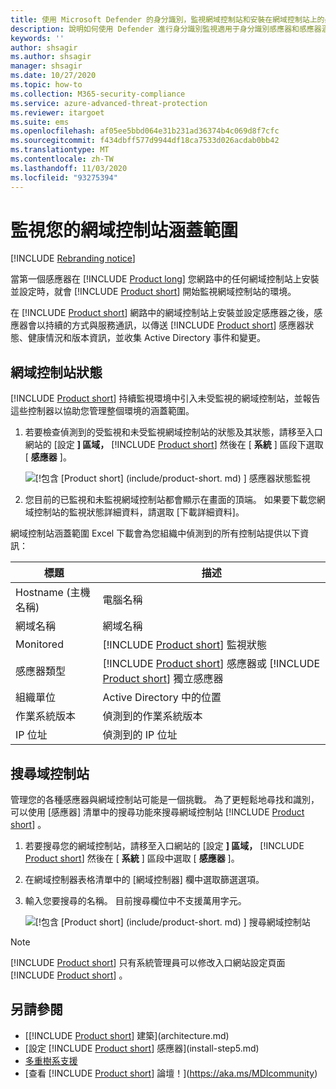 ```yaml
---
title: 使用 Microsoft Defender 的身分識別，監視網域控制站和安裝在網域控制站上的感應器
description: 說明如何使用 Defender 進行身分識別監視適用于身分識別感應器和感應器涵蓋範圍的 Microsoft Defender
keywords: ''
author: shsagir
ms.author: shsagir
manager: shsagir
ms.date: 10/27/2020
ms.topic: how-to
ms.collection: M365-security-compliance
ms.service: azure-advanced-threat-protection
ms.reviewer: itargoet
ms.suite: ems
ms.openlocfilehash: af05ee5bbd064e31b231ad36374b4c069d8f7cfc
ms.sourcegitcommit: f434dbff577d9944df18ca7533d026acdab0bb42
ms.translationtype: MT
ms.contentlocale: zh-TW
ms.lasthandoff: 11/03/2020
ms.locfileid: "93275394"
---
```

# <a name="monitoring-your-domain-controller-coverage"></a>監視您的網域控制站涵蓋範圍

[!INCLUDE [Rebranding notice](includes/rebranding.md)]

當第一個感應器在 [!INCLUDE [Product long](includes/product-long.md)] 您網路中的任何網域控制站上安裝並設定時，就會 [!INCLUDE [Product short](includes/product-short.md)] 開始監視網域控制站的環境。

在 [!INCLUDE [Product short](includes/product-short.md)] 網路中的網域控制站上安裝並設定感應器之後，感應器會以持續的方式與服務通訊，以傳送 [!INCLUDE [Product short](includes/product-short.md)] 感應器狀態、健康情況和版本資訊，並收集 Active Directory 事件和變更。

## <a name="domain-controller-status"></a>網域控制站狀態

[!INCLUDE [Product short](includes/product-short.md)] 持續監視環境中引入未受監視的網域控制站，並報告這些控制器以協助您管理整個環境的涵蓋範圍。

1. 若要檢查偵測到的受監視和未受監視網域控制站的狀態及其狀態，請移至入口網站的 [設定 **] 區域，** [!INCLUDE [Product short](includes/product-short.md)] 然後在 [ **系統** ] 區段下選取 [ **感應器** ]。

    ![[!包含 [Product short] (include/product-short. md) ] 感應器狀態監視](media/sensors-status-monitoring.png)

1. 您目前的已監視和未監視網域控制站都會顯示在畫面的頂端。 如果要下載您網域控制站的監視狀態詳細資料，請選取 [下載詳細資料]。

網域控制站涵蓋範圍 Excel 下載會為您組織中偵測到的所有控制站提供以下資訊：

|標題|描述|
|----|----|
|Hostname (主機名稱)|電腦名稱|
|網域名稱|網域名稱|
|Monitored|[!INCLUDE [Product short](includes/product-short.md)] 監視狀態|
|感應器類型|[!INCLUDE [Product short](includes/product-short.md)] 感應器或 [!INCLUDE [Product short](includes/product-short.md)] 獨立感應器|
|組織單位|Active Directory 中的位置 |
|作業系統版本| 偵測到的作業系統版本|
|IP 位址|偵測到的 IP 位址|

## <a name="search-domain-controllers"></a>搜尋域控制站

管理您的各種感應器與網域控制站可能是一個挑戰。 為了更輕鬆地尋找和識別，可以使用 [感應器] 清單中的搜尋功能來搜尋網域控制站 [!INCLUDE [Product short](includes/product-short.md)] 。

1. 若要搜尋您的網域控制站，請移至入口網站的 [設定 **] 區域，** [!INCLUDE [Product short](includes/product-short.md)] 然後在 [ **系統** ] 區段中選取 [ **感應器** ]。
1. 在網域控制器表格清單中的 [網域控制器] 欄中選取篩選選項。
1. 輸入您要搜尋的名稱。 目前搜尋欄位中不支援萬用字元。

    ![[!包含 [Product short] (include/product-short. md) ] 搜尋網域控制站](media/search-sensor.png)

> [!NOTE]
> [!INCLUDE [Product short](includes/product-short.md)] 只有系統管理員可以修改入口網站設定頁面 [!INCLUDE [Product short](includes/product-short.md)] 。

## <a name="see-also"></a>另請參閱

- [[!INCLUDE [Product short](includes/product-short.md)] 建築](architecture.md)
- [設定 [!INCLUDE [Product short](includes/product-short.md)] 感應器](install-step5.md)
- [多重樹系支援](multi-forest.md)
- [查看 [!INCLUDE [Product short](includes/product-short.md)] 論壇！](https://aka.ms/MDIcommunity)
